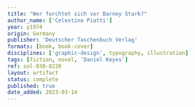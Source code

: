 ```yaml
---
title: "Wer furchtet sich vor Barney Stark?"
author_name: ['Celestino Piatti']
year: y1974
origin: Germany
publisher: 'Deutscher Taschenbuch Verlag'
formats: [book, book-cover]
disciplines: ['graphic-design', typography, illustration]
tags: [fiction, novel, 'Daniel Keyes']
ref: sol-030-0220
layout: artifact
status: complete
published: true
date_added: 2023-03-14
---
```

